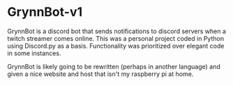 # GrynnBot-v1
GrynnBot is a discord bot that sends notifications to discord servers when a twitch streamer comes online. This was a personal project coded in Python using Discord.py as a basis. Functionality was prioritized over elegant code in some instances.

GrynnBot is likely going to be rewritten (perhaps in another language) and given a nice website and host that isn't my raspberry pi at home.
